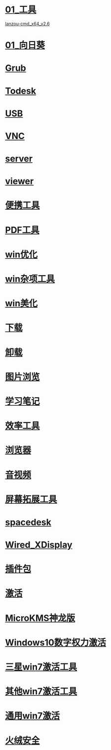 # [01_工具](https://wwb.lanzout.com/b03d1p2rc)

[lanzou-cmd_x64_v2.6](https://wwb.lanzout.com/ie7x605xaqyj)

>

# [01_向日葵](https://wwb.lanzout.com/b03d1p7wh)

# [Grub](https://wwb.lanzout.com/b03d1p82d)

# [Todesk](https://wwb.lanzout.com/b03d1p83e)

# [USB](https://wwb.lanzout.com/b03d1p86h)

# [VNC](https://wwb.lanzout.com/b03d1p8de)

# [server](https://wwb.lanzout.com/b03d1p8ef)

# [viewer](https://wwb.lanzout.com/b03d1p8hi)

# [便携工具](https://wwb.lanzout.com/b03d1p8kb)

# [PDF工具](https://wwb.lanzout.com/b03d1p8lc)

# [win优化](https://wwb.lanzout.com/b03d1p8ri)

# [win杂项工具](https://wwb.lanzout.com/b03d1p8ta)

# [win美化](https://wwb.lanzout.com/b03d1p94b)

# [下载](https://wwb.lanzout.com/b03d1p9if)

# [卸载](https://wwb.lanzout.com/b03d1p9sf)

# [图片浏览](https://wwb.lanzout.com/b03d1pa1e)

# [学习笔记](https://wwb.lanzout.com/b03d1pa4h)

# [效率工具](https://wwb.lanzout.com/b03d1paib)

# [浏览器](https://wwb.lanzout.com/b03d1para)

# [音视频](https://wwb.lanzout.com/b03d1pbgf)

# [屏幕拓展工具](https://wwb.lanzout.com/b03d1pbxc)

# [spacedesk](https://wwb.lanzout.com/b03d1pbyd)

# [Wired_XDisplay](https://wwb.lanzout.com/b03d1pc0f)

# [插件包](https://wwb.lanzout.com/b03d1pc3i)

# [激活](https://wwb.lanzout.com/b03d1pdij)

# [MicroKMS神龙版](https://wwb.lanzout.com/b03d1pdkb)

# [Windows10数字权力激活](https://wwb.lanzout.com/b03d1pdlc)

# [三星win7激活工具](https://wwb.lanzout.com/b03d1pdne)

# [其他win7激活工具](https://wwb.lanzout.com/b03d1pdof)

# [通用win7激活](https://wwb.lanzout.com/b03d1pdpg)

# [火绒安全](https://wwb.lanzout.com/b03d1pdqh)

